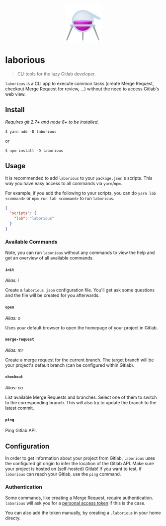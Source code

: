 <div align="center">
  <a href="https://www.emojione.com/emoji/2697">
    <img height="120" width="120" alt="alembic" src="https://raw.githubusercontent.com/reservix/laborious/master/assets/alembic.png" />
  </a>
</div>

# laborious

> CLI tools for the lazy Gitlab developer.

`laborious` is a CLI app to execute common tasks (create Merge Request, checkout Merge Request for review, ...) without the need to access Gitlab's web view.

## Install

_Requires git 2.7+ and node 8+ to be installed._

```
$ yarn add -D laborious
```

or

```
$ npm install -D laborious
```

## Usage

It is recommended to add `laborious` to your `package.json`'s scripts. This way you have easy access to all commands via `yarn`/`npm`.

For example, if you add the following to your scripts, you can do `yarn lab <command>` or `npm run lab <command>` to run `laborious`.

```json
{
  "scripts": {
    "lab": "laborious"
  }
}
```

### Available Commands

Note, you can run `laborious` without any commands to view the help and get an overview of all available commands.

#### `init`

_Alias: i_

Create a `laborious.json` configuration file. You'll get ask some questions and the file will be created for you afterwards.

#### `open`

_Alias: o_

Uses your default browser to open the homepage of your project in Gitlab.

#### `merge-request`

_Alias: mr_

Create a merge request for the current branch. The target branch will be your project's default branch (can be configured within Gitlab).

#### `checkout`

_Alias: co_

List available Merge Requests and branches. Select one of them to switch to the corresponding branch. This will also try to update the branch to the latest commit.

#### `ping`

Ping Gitlab API.

## Configuration

In order to get information about your project from Gitlab, `laborious` uses the configured git origin to infer the location of the Gitlab API. Make sure your project is hosted on (self-hosted) Gitlab! If you want to test, if `laborious` can reach your Gitlab, use the `ping` command.

### Authentication

Some commands, like creating a Merge Request, require authentication. `laborious` will ask you for a [personal access token](https://docs.gitlab.com/ee/user/profile/personal_access_tokens.html) if this is the case.

You can also add the token manually, by creating a `.laborious` in your home directy.
